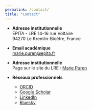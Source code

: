 ```yaml
---
permalink: /contact/
title: "Contact"
---
```

- **Adresse institutionnelle**  
  EPITA - LRE 
  14-16 rue Voltaire  
  94270 Le Kremlin-Bicêtre, France  

- **Email académique**  
  [marie.puren@epita.fr](mailto:marie.puren@epita.fr)

- **Adresse institutionnelle**  
  Page sur le site du LRE : [Marie Puren](https://www.lre.epita.fr/members/marie-puren/)
  

- **Réseaux professionnels**  
  - [ORCID](https://orcid.org/0000-0001-5452-3913)  
  - [Google Scholar](https://scholar.google.com/citations?user=PTy_b5AAAAAJ&hl=fr)   
  - [LinkedIn](https://www.linkedin.com/in/mariepuren/)  
  - [Bluesky](https://bsky.app/profile/mpuren.bsky.social)  
